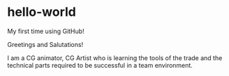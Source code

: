 # hello-world
My first time using GitHub!

Greetings and Salutations!

I am a CG animator, CG Artist who is learning the tools of the trade and the technical parts required to be successful in a team environment.
